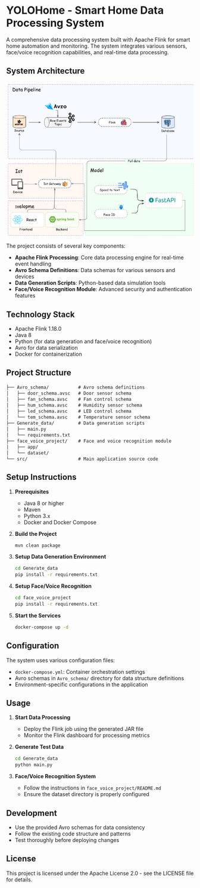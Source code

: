 # YOLOHome - Smart Home Data Processing System

A comprehensive data processing system built with Apache Flink for smart home automation and monitoring. The system integrates various sensors, face/voice recognition capabilities, and real-time data processing.

## System Architecture

![](20250421230014.png)

The project consists of several key components:

- **Apache Flink Processing**: Core data processing engine for real-time event handling
- **Avro Schema Definitions**: Data schemas for various sensors and devices
- **Data Generation Scripts**: Python-based data simulation tools
- **Face/Voice Recognition Module**: Advanced security and authentication features

## Technology Stack

- Apache Flink 1.18.0
- Java 8
- Python (for data generation and face/voice recognition)
- Avro for data serialization
- Docker for containerization

## Project Structure

```
├── Avro_schema/           # Avro schema definitions
│   ├── door_schema.avsc   # Door sensor schema
│   ├── fan_schema.avsc    # Fan control schema
│   ├── hum_schema.avsc    # Humidity sensor schema
│   ├── led_schema.avsc    # LED control schema
│   └── tem_schema.avsc    # Temperature sensor schema
├── Generate_data/         # Data generation scripts
│   ├── main.py
│   └── requirements.txt
├── face_voice_project/    # Face and voice recognition module
│   ├── app/
│   └── dataset/
└── src/                   # Main application source code
```

## Setup Instructions

1. **Prerequisites**
   - Java 8 or higher
   - Maven
   - Python 3.x
   - Docker and Docker Compose

2. **Build the Project**
   ```bash
   mvn clean package
   ```

3. **Setup Data Generation Environment**
   ```bash
   cd Generate_data
   pip install -r requirements.txt
   ```

4. **Setup Face/Voice Recognition**
   ```bash
   cd face_voice_project
   pip install -r requirements.txt
   ```

5. **Start the Services**
   ```bash
   docker-compose up -d
   ```

## Configuration

The system uses various configuration files:

- `docker-compose.yml`: Container orchestration settings
- Avro schemas in `Avro_schema/` directory for data structure definitions
- Environment-specific configurations in the application

## Usage

1. **Start Data Processing**
   - Deploy the Flink job using the generated JAR file
   - Monitor the Flink dashboard for processing metrics

2. **Generate Test Data**
   ```bash
   cd Generate_data
   python main.py
   ```

3. **Face/Voice Recognition System**
   - Follow the instructions in `face_voice_project/README.md`
   - Ensure the dataset directory is properly configured

## Development

- Use the provided Avro schemas for data consistency
- Follow the existing code structure and patterns
- Test thoroughly before deploying changes

## License

This project is licensed under the Apache License 2.0 - see the LICENSE file for details.
